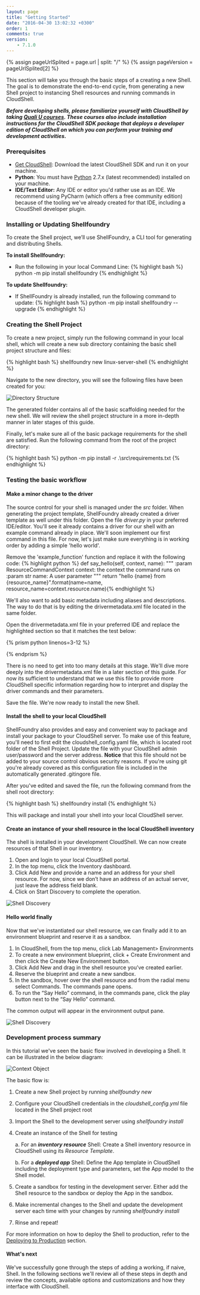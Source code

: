 ```yaml
---
layout: page
title: "Getting Started"
date: "2016-04-30 13:02:32 +0300"
order: 1
comments: true
version:
    - 7.1.0
---
```


{% assign pageUrlSplited = page.url | split: "/" %}
{% assign pageVersion = pageUrlSplited[2] %}

This section will take you through the basic steps of a creating a new Shell. The goal is to demonstrate the end-to-end cycle, from generating a new Shell project to instancing Shell resources and running commands in CloudShell. 

_**Before developing shells, please familiarize yourself with CloudShell by taking [Quali U courses](http://university.quali.com). These courses also include installation instructions for the CloudShell SDK package that deploys a developer edition of CloudShell on which you can perform your training and development activities.**_

### Prerequisites
* [Get CloudShell](http://info.quali.com/cloudshell-developer-edition-download): Download the latest CloudShell SDK and run it on your machine.  
* **Python**: You must have [Python](https://www.python.org/downloads/) 2.7.x (latest recommended) installed on your machine.
* **IDE/Text Editor:** Any IDE or editor you'd rather use as an IDE. We recommend using PyCharm (which offers a free community edition) because of the tooling we've already created for that IDE, including a CloudShell developer plugin.


### Installing or Updating Shellfoundry
To create the Shell project, we’ll use ShellFoundry, a CLI tool for generating and distributing Shells.

**To install Shellfoundry:**

* Run the following in your local Command Line:
{% highlight bash %} python -m pip install shellfoundry {% endhighlight %}

**To update Shellfoundry:**

* If ShellFoundry is already installed, run the following command to update:
{% highlight bash %} python -m pip install shellfoundry --upgrade {% endhighlight %}


### Creating the Shell Project

To create a new project, simply run the following command in your local shell, which will create a new sub directory containing the basic shell project structure and files:

{% highlight bash %} shellfoundry new linux-server-shell {% endhighlight %}

Navigate to the new directory, you will see the following files have been created for you:

![Directory Structure]({{site.baseurl}}/assets/shell_folder.png)

The generated folder contains all of the basic scaffolding needed for the new shell. We will review the shell project structure in a more in-depth manner in later stages of this guide.

Finally, let's make sure all of the basic package requirements for the shell are satisfied. Run the following command
from the root of the project directory:

{% highlight bash %}
python -m pip install -r .\src\requirements.txt
{% endhighlight %}

### Testing the basic workflow

#### Make a minor change to the driver

The source control for your shell is managed under the _src_ folder. When generating the project template, ShellFoundry already created a driver template as well under this folder. Open the file _driver.py_ in your preferred IDE/editor. You'll see it already contains a driver for our shell with an example command already in place. We'll soon implement our first command in this file. For now, let's just make sure everything is in working order by adding a simple 'hello world'.

Remove the 'example_function' function and replace it with the following code:
{% highlight python %}
def say_hello(self, context, name):
    """
    :param ResourceCommandContext context: the context the command runs on
    :param str name: A user parameter
    """
    return "hello {name} from {resource_name}".format(name=name, resource_name=context.resource.name){% endhighlight %}

We'll also want to add basic metadata including aliases and descriptions. The way to do that is by
editing the drivermetadata.xml file located in the same folder.

Open the drivermetadata.xml file in your preferred IDE and replace the highlighted section so that it matches
the test below:

{% prism python linenos=3-12 %}
<Driver Description="Describe the purpose of your CloudShell shell" MainClass="driver.LinuxServerShellDriver" Name="LinuxServerShellDriver" Version="1.0.0">
    <Layout>
        <Category Name="Samples">
            <Command Description="Simple hello world function" DisplayName="Say Hello" Name="say_hello" >
                <Parameters>
                    <Parameter Name="name" Type="String" Mandatory = "True" DefaultValue="" DisplayName="Your name"
                               Description="Enter your full name here"/>
                </Parameters>
            </Command>
        </Category>
    </Layout>
</Driver>

{% endprism %}

There is no need to get into too many details at this stage. We'll dive more deeply into the drivermetadata.xml file in a later section of this guide. For now its sufficient to understand that we use this file to provide more CloudShell specific information regarding how to interpret and display the driver commands and their parameters.

Save the file. We're now ready to install the new Shell.

#### Install the shell to your local CloudShell

ShellFoundry also provides and easy and convenient way to package and install your package to your CloudShell server.
To make use of this feature, you'll need to first edit the cloudshell_config.yaml file, which is located root folder
of the Shell Project. Update the file with your CloudShell admin user/password and the server address.
**Notice** that this file should not be added to your source control obvious security reasons.
If you're using git you're already covered as this configuration file is included in the automatically generated
.gitingore file.

After you've edited and saved the file, run the following command from the shell root directory:

{% highlight bash %} shellfoundry install {% endhighlight %}

This will package and install your shell into your local CloudShell server.

#### Create an instance of your shell resource in the local CloudShell inventory

The shell is installed in your development CloudShell. We can now create resources of that Shell in our
inventory.

1.	Open and login to your local CloudShell portal.
2.	In the top menu, click the Inventory dashboard.
3.	Click Add New and provide a name and an address for your shell resource. For now, since we don’t have an address of an actual server, just leave the address field blank.
4.	Click on Start Discovery to complete the operation.

![Shell Discovery]({{site.baseurl}}/assets/hello_world_shell.png)

#### Hello world finally

Now that we've instantiated our shell resource, we can finally add it to an environment blueprint and reserve it as a sandbox.

1.	In CloudShell, from the top menu,  click Lab Management>  Environments
2.	To create a new environment blueprint, click + Create Environment and then click the Create New Environment button.
3.	Click Add New and drag in the shell resource you’ve created earlier.
4.	Reserve the blueprint and create a new sandbox.
5.	In the sandbox, hover over the shell resource and from the radial menu select Commands.
The commands pane opens.
6.	To run the “Say Hello” command, in the commands pane, click the play button next to the “Say Hello” command.

The common output will appear in the environment output pane.

![Shell Discovery]({{site.baseurl}}/assets/hello_world.png)

### Development process summary

In this tutorial we've seen the basic flow involved in developing a Shell. It can be illustrated in the below diagram:

![Context Object]({{site.baseurl}}/assets/shell_development_workflow.png)

The basic flow is:

1. Create a new Shell project by running _shellfoundry new_
2. Configure your CloudShell credentials in the _cloudshell_config.yml_ file located in the Shell project root
3. Import the Shell to the development server using _shellfoundry install_
4. Create an instance of the Shell for testing

    a. For an **_inventory resource_** Shell: Create a Shell inventory resource in CloudShell using its _Resource Template_.

    b. For a **_deployed app_** Shell: Define the App template in CloudShell including the deployment type and parameters, set the App model to the Shell model.
3. Create a sandbox for testing in the development server. Either add the Shell resource to the sandbox or deploy the App in the sandbox.
4. Make incremental changes to the Shell and update the development server each time with your changes by running _shellfoundry install_
5. Rinse and repeat!

For more information on how to deploy the Shell to production, refer to the [Deploying to Production]({{site.baseurl}}/shells/{{pageVersion}}/deploying-to-production.html) section.

#### What's next

We've successfully gone through the steps of adding a working, if naive, Shell.
In the following sections we'll review all of these steps in depth and review the concepts, available options
and customizations and how they interface with CloudShell.
